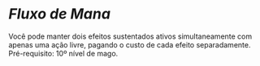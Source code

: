 # *Fluxo de Mana*

Você pode manter dois efeitos sustentados ativos simultaneamente com apenas uma ação livre, pagando o custo de cada efeito separadamente. Pré-requisito: 10º nível de mago.
